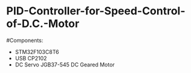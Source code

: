 # PID-Controller-for-Speed-Control-of-D.C.-Motor

#Components:
 - STM32F103C8T6
 - USB CP2102
 - DC Servo JGB37-545 DC Geared Motor
